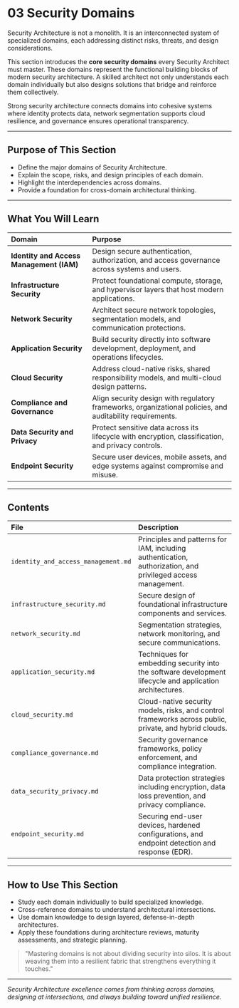 # 03 Security Domains

Security Architecture is not a monolith. It is an interconnected system of specialized domains, each addressing distinct risks, threats, and design considerations.

This section introduces the **core security domains** every Security Architect must master. These domains represent the functional building blocks of modern security architecture. A skilled architect not only understands each domain individually but also designs solutions that bridge and reinforce them collectively.

Strong security architecture connects domains into cohesive systems where identity protects data, network segmentation supports cloud resilience, and governance ensures operational transparency.

---

## Purpose of This Section

- Define the major domains of Security Architecture.
- Explain the scope, risks, and design principles of each domain.
- Highlight the interdependencies across domains.
- Provide a foundation for cross-domain architectural thinking.

---

## What You Will Learn

| Domain | Purpose |
|:-------|:--------|
| **Identity and Access Management (IAM)** | Design secure authentication, authorization, and access governance across systems and users. |
| **Infrastructure Security** | Protect foundational compute, storage, and hypervisor layers that host modern applications. |
| **Network Security** | Architect secure network topologies, segmentation models, and communication protections. |
| **Application Security** | Build security directly into software development, deployment, and operations lifecycles. |
| **Cloud Security** | Address cloud-native risks, shared responsibility models, and multi-cloud design patterns. |
| **Compliance and Governance** | Align security design with regulatory frameworks, organizational policies, and auditability requirements. |
| **Data Security and Privacy** | Protect sensitive data across its lifecycle with encryption, classification, and privacy controls. |
| **Endpoint Security** | Secure user devices, mobile assets, and edge systems against compromise and misuse. |

---

## Contents

| File | Description |
|:-----|:------------|
| `identity_and_access_management.md` | Principles and patterns for IAM, including authentication, authorization, and privileged access management. |
| `infrastructure_security.md` | Secure design of foundational infrastructure components and services. |
| `network_security.md` | Segmentation strategies, network monitoring, and secure communications. |
| `application_security.md` | Techniques for embedding security into the software development lifecycle and application architectures. |
| `cloud_security.md` | Cloud-native security models, risks, and control frameworks across public, private, and hybrid clouds. |
| `compliance_governance.md` | Security governance frameworks, policy enforcement, and compliance integration. |
| `data_security_privacy.md` | Data protection strategies including encryption, data loss prevention, and privacy compliance. |
| `endpoint_security.md` | Securing end-user devices, hardened configurations, and endpoint detection and response (EDR). |

---

## How to Use This Section

- Study each domain individually to build specialized knowledge.
- Cross-reference domains to understand architectural intersections.
- Use domain knowledge to design layered, defense-in-depth architectures.
- Apply these foundations during architecture reviews, maturity assessments, and strategic planning.

> "Mastering domains is not about dividing security into silos. It is about weaving them into a resilient fabric that strengthens everything it touches."

---

*Security Architecture excellence comes from thinking across domains, designing at intersections, and always building toward unified resilience.*
